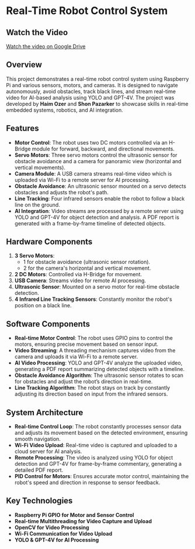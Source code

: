 # Real-Time Robot Control System
## Watch the Video

[Watch the video on Google Drive](https://drive.google.com/file/d/1C7SgLl26XzXY3-Pa0ce63k5wTcEeSidh/view?usp=drive_link)

## Overview

This project demonstrates a real-time robot control system using Raspberry Pi and various sensors, motors, and cameras. It is designed to navigate autonomously, avoid obstacles, track black lines, and stream real-time video for AI-based analysis using YOLO and GPT-4V. The project was developed by **Haim Ozer** and **Shon Pazarker** to showcase skills in real-time embedded systems, robotics, and AI integration.

## Features

- **Motor Control**: The robot uses two DC motors controlled via an H-Bridge module for forward, backward, and directional movements.
- **Servo Motors**: Three servo motors control the ultrasonic sensor for obstacle avoidance and a camera for panoramic view (horizontal and vertical movements).
- **Camera Module**: A USB camera streams real-time video which is uploaded via Wi-Fi to a remote server for AI processing.
- **Obstacle Avoidance**: An ultrasonic sensor mounted on a servo detects obstacles and adjusts the robot's path.
- **Line Tracking**: Four infrared sensors enable the robot to follow a black line on the ground.
- **AI Integration**: Video streams are processed by a remote server using YOLO and GPT-4V for object detection and analysis. A PDF report is generated with a frame-by-frame timeline of detected objects.

## Hardware Components

1. **3 Servo Motors**: 
    - 1 for obstacle avoidance (ultrasonic sensor rotation).
    - 2 for the camera's horizontal and vertical movement.
2. **2 DC Motors**: Controlled via H-Bridge for movement.
3. **USB Camera**: Streams video for remote AI processing.
4. **Ultrasonic Sensor**: Mounted on a servo motor for real-time obstacle detection.
5. **4 Infrared Line Tracking Sensors**: Constantly monitor the robot's position on a black line.

## Software Components

- **Real-time Motor Control**: The robot uses GPIO pins to control the motors, ensuring precise movement based on sensor input.
- **Video Streaming**: A threading mechanism captures video from the camera and uploads it via Wi-Fi to a remote server.
- **AI Video Processing**: YOLO and GPT-4V analyze the uploaded video, generating a PDF report summarizing detected objects with a timeline.
- **Obstacle Avoidance Algorithm**: The ultrasonic sensor rotates to scan for obstacles and adjust the robot’s direction in real-time.
- **Line Tracking Algorithm**: The robot stays on track by constantly adjusting its direction based on input from the infrared sensors.

## System Architecture

- **Real-time Control Loop**: The robot constantly processes sensor data and adjusts its movement based on the detected environment, ensuring smooth navigation.
- **Wi-Fi Video Upload**: Real-time video is captured and uploaded to a cloud server for AI analysis.
- **Remote Processing**: The video is analyzed using YOLO for object detection and GPT-4V for frame-by-frame commentary, generating a detailed PDF report.
- **PID Control for Motors**: Ensures accurate motor control, maintaining the robot's speed and direction in response to sensor feedback.

## Key Technologies

- **Raspberry Pi GPIO for Motor and Sensor Control**
- **Real-time Multithreading for Video Capture and Upload**
- **OpenCV for Video Processing**
- **Wi-Fi Communication for Video Upload**
- **YOLO & GPT-4V for AI Processing**
